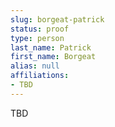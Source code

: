```yaml
---
slug: borgeat-patrick
status: proof
type: person
last_name: Patrick
first_name: Borgeat
alias: null
affiliations:
- TBD
---
```


TBD

